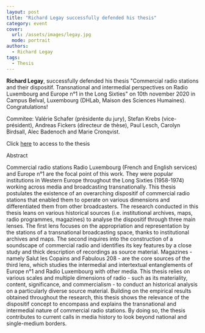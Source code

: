 ```yaml
---
layout: post
title: "Richard Legay successfully defended his thesis"
category: event
cover:
  url: /assets/images/legay.jpg
  mode: portrait
authors:
  - Richard Legay
tags:
  - Thesis
---
```


**Richard Legay**, successfully defended his thesis "Commercial radio stations and their dispositif. Transnational and intermedial perspectives on Radio Luxembourg and Europe n°1 in the Long Sixties" on 10th november 2020 in Campus Belval, Luxembourg (DHLab, Maison des Sciences Humaines). Congratulations!

Commitee: Valérie Schafer (présidente du jury), Stefan Krebs (vice-président), Andreas Fickers (directeur de thèse), Paul Lesch, Carolyn Birdsall, Alec Badenoch and Marie Cronqvist.

Click [here](http://hdl.handle.net/10993/44696) to access to the thesis 

<!-- more -->

Abstract

Commercial radio stations Radio Luxembourg (French and English services) and Europe n°1 are the focal point of this work. They were popular institutions in Western Europe throughout the Long Sixties (1958-1974) working across media and broadcasting transnationally. This thesis postulates the existence of an overarching dispositif of commercial radio stations that enabled them to operate on various dimensions and differentiated them from other broadcasters. The research conducted in this thesis leans on various historical sources (i.e. institutional archives, maps, radio programmes, magazines) to analyse the dispositif through three main lenses. The first lens focuses on the appropriation and representation by the stations of a transnational broadcasting space, thanks to institutional archives and maps. The second inquires into the construction of a soundscape of commercial radio and identifies its key features by a close study and thick description of recordings as source material. Magazines - namely Salut les Copains and Fabulous 208 - are the core sources of the third lens, which studies the intermedial and intertextual entanglements of Europe n°1 and Radio Luxembourg with other media. This thesis relies on various scales and multiple dimensions of radio - such as its materiality, content, significance, and commercialism - to conduct an historical analysis on a particularly diverse source material. Building on the empirical results obtained throughout the research, this thesis shows the relevance of the dispositif concept to encompass and explains the transnational and intermedial nature of commercial radio stations. By doing so, the thesis contributes to current calls in media history to look beyond national and single-medium borders.  
